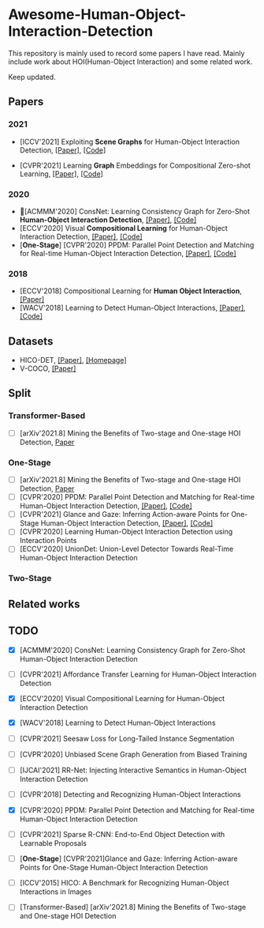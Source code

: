 # Awesome-Human-Object-Interaction-Detection

This repository is mainly used to record some papers I have read.  Mainly include work about HOI(Human-Object Interaction) and some related work. 

Keep updated.

## Papers

### 2021

- [ICCV'2021] Exploiting **Scene Graphs** for Human-Object Interaction Detection, [[Paper]](https://arxiv.org/pdf/2108.08584.pdf), [[Code]](https://github.com/ht014/SG2HOI)

- [CVPR'2021] Learning **Graph** Embeddings for Compositional Zero-shot Learning, [[Paper]](https://arxiv.org/pdf/2102.01987.pdf), [[Code]](https://github.com/ExplainableML/czsl)

### 2020

- 🎈[ACMMM'2020] ConsNet: Learning Consistency Graph for Zero-Shot **Human-Object Interaction Detection**, [[Paper]](https://arxiv.org/pdf/2008.06254.pdf), [[Code]](https://github.com/yeliudev/ConsNet)
- [ECCV'2020] Visual **Compositional Learning** for Human-Object Interaction Detection, [[Paper]](https://arxiv.org/pdf/2007.12407.pdf), [[Code]](https://github.com/zhihou7/VCL)
- [**One-Stage**] [CVPR'2020] PPDM: Parallel Point Detection and Matching for Real-time Human-Object Interaction Detection, [[Paper]](https://arxiv.org/pdf/1912.12898.pdf), [[Code]](https://github.com/YueLiao/PPDM)

### 2018

- [ECCV'2018] Compositional Learning for **Human Object Interaction**, [[Paper]](https://openaccess.thecvf.com/content_ECCV_2018/papers/Keizo_Kato_Compositional_Learning_of_ECCV_2018_paper.pdf)
- [WACV'2018] Learning to Detect Human-Object Interactions, [[Paper]](http://www-personal.umich.edu/~ywchao/publications/chao_wacv2018.pdf), [[Code]](https://github.com/ywchao/ho-rcnn)

## Datasets
- HICO-DET, [[Paper]](http://www-personal.umich.edu/~ywchao/publications/chao_wacv2018.pdf), [[Homepage]](http://www-personal.umich.edu/~ywchao/hico/)
- V-COCO, [[Paper]](https://arxiv.org/pdf/1505.04474.pdf)

## Split

### Transformer-Based
- [ ] [arXiv'2021.8] Mining the Benefits of Two-stage and One-stage HOI Detection, [Paper](https://arxiv.org/pdf/2108.05077.pdf)

### One-Stage
- [ ] [arXiv'2021.8] Mining the Benefits of Two-stage and One-stage HOI Detection, [Paper](https://arxiv.org/pdf/2108.05077.pdf)
- [ ] [CVPR'2020] PPDM: Parallel Point Detection and Matching for Real-time Human-Object Interaction Detection, [[Paper]](https://arxiv.org/pdf/1912.12898.pdf), [[Code]](https://github.com/YueLiao/PPDM)
- [ ] [CVPR'2021] Glance and Gaze: Inferring Action-aware Points for One-Stage Human-Object Interaction Detection, [[Paper]](https://arxiv.org/pdf/2104.05269.pdf), [[Code]]()
- [ ] [CVPR'2020] Learning Human-Object Interaction Detection using Interaction Points
- [ ] [ECCV'2020] UnionDet: Union-Level Detector Towards Real-Time Human-Object Interaction Detection

### Two-Stage


## Related works





## TODO

- [x] [ACMMM'2020] ConsNet: Learning Consistency Graph for Zero-Shot Human-Object Interaction Detection
- [ ] [CVPR'2021] Affordance Transfer Learning for Human-Object Interaction Detection
- [x] [ECCV'2020] Visual Compositional Learning for Human-Object Interaction Detection
- [x] [WACV'2018] Learning to Detect Human-Object Interactions
- [ ] [CVPR'2021] Seesaw Loss for Long-Tailed Instance Segmentation
- [ ] [CVPR'2020] Unbiased Scene Graph Generation from Biased Training 
- [ ] [IJCAI'2021] RR-Net: Injecting Interactive Semantics in Human-Object Interaction Detection
- [ ] [CVPR'2018] Detecting and Recognizing Human-Object Interactions
- [x] [CVPR'2020] PPDM: Parallel Point Detection and Matching for Real-time Human-Object Interaction Detection
- [ ] [CVPR'2021] Sparse R-CNN: End-to-End Object Detection with Learnable Proposals
- [ ] [**One-Stage**] [CVPR'2021]Glance and Gaze: Inferring Action-aware Points for One-Stage Human-Object Interaction Detection
- [ ] [ICCV'2015] HICO: A Benchmark for Recognizing Human-Object Interactions in Images
- [ ] [Transformer-Based] [arXiv'2021.8] Mining the Benefits of Two-stage and One-stage HOI Detection

